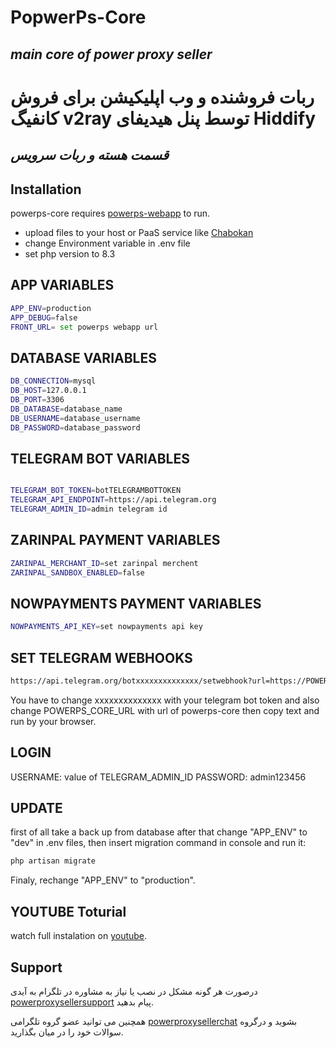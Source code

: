 # PopwerPs-Core
## _main core of power proxy seller_
# ربات فروشنده و وب اپلیکیشن برای فروش کانفیگ v2ray توسط پنل هیدیفای Hiddify
## _قسمت هسته و ربات سرویس_

## Installation

powerps-core requires [powerps-webapp](https://github.com/rezahajrahimi/powerps-webapp) to run.

- upload files to your host or PaaS service like  [Chabokan](https://zaya.io/yojc2)  
- change Environment variable in .env file
- set php version to 8.3

## APP VARIABLES

```sh
APP_ENV=production
APP_DEBUG=false
FRONT_URL= set powerps webapp url
```

## DATABASE VARIABLES

```sh
DB_CONNECTION=mysql
DB_HOST=127.0.0.1
DB_PORT=3306
DB_DATABASE=database_name
DB_USERNAME=database_username
DB_PASSWORD=database_password

```

## TELEGRAM BOT  VARIABLES

```sh

TELEGRAM_BOT_TOKEN=botTELEGRAMBOTTOKEN
TELEGRAM_API_ENDPOINT=https://api.telegram.org
TELEGRAM_ADMIN_ID=admin telegram id
```

## ZARINPAL PAYMENT VARIABLES

```sh
ZARINPAL_MERCHANT_ID=set zarinpal merchent
ZARINPAL_SANDBOX_ENABLED=false
```

## NOWPAYMENTS PAYMENT VARIABLES

```sh
NOWPAYMENTS_API_KEY=set nowpayments api key
```

## SET TELEGRAM WEBHOOKS

```sh
https://api.telegram.org/botxxxxxxxxxxxxxx/setwebhook?url=https://POWERPS_CORE_URL/api/telegram/webhooks/inbound
```

You have to change xxxxxxxxxxxxxx with your telegram bot token and also change POWERPS_CORE_URL with url of powerps-core then copy text and run by your browser.

## LOGIN

USERNAME: value of TELEGRAM_ADMIN_ID
PASSWORD: admin123456

## UPDATE

first of all take a back up from database after that change "APP_ENV" to "dev" in .env files, then insert migration command in console and run it:

```sh
php artisan migrate
```

Finaly, rechange "APP_ENV" to "production".

## YOUTUBE Toturial

watch full instalation on  [youtube](https://youtu.be/drZGXXxSNSE).

## Support

 درصورت هر گونه مشکل در نصب یا نیاز به مشاوره در تلگرام به آیدی  [powerproxysellersupport](https://t.me/powerproxysellersupport) پیام بدهید.

همچنین می توانید عضو گروه تلگرامی [powerproxysellerchat](https://t.me/powerproxysellerchat) بشوید و درگروه سوالات خود را در میان بگذارید.
